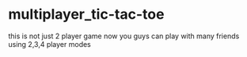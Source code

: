 # multiplayer_tic-tac-toe
this is not just 2 player game now you guys can play with many friends using 2,3,4 player modes
